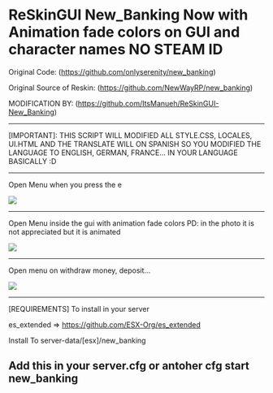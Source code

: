 # ReSkinGUI New_Banking Now with Animation fade colors on GUI and character names NO STEAM ID

Original Code: (https://github.com/onlyserenity/new_banking)

Original Source of Reskin: (https://github.com/NewWayRP/new_banking)

MODIFICATION BY: (https://github.com/ItsManueh/ReSkinGUI-New_Banking)

--------------------------------------------------------------------

[IMPORTANT]: THIS SCRIPT WILL MODIFIED ALL STYLE.CSS, LOCALES, UI.HTML AND THE TRANSLATE WILL ON SPANISH SO YOU MODIFIED
            THE LANGUAGE TO ENGLISH, GERMAN, FRANCE... IN YOUR LANGUAGE BASICALLY :D
            
--------------------------------------------------------------------------------------------------------------------------
Open Menu when you press the e

![](https://i.imgur.com/5aAFczU.png)

---------------------------------------------------------------------------------------------------------------------------
Open Menu inside the gui with animation fade colors PD: in the photo it is not appreciated but it is animated

![](https://i.imgur.com/Z60nomC.png)

---------------------------------------------------------------------------------------------------------------------------
Open menu on withdraw money, deposit...

![](https://i.imgur.com/yNvCnEE.png)

---------------------------------------------------------------------------------------------------------------------------

[REQUIREMENTS] To install in your server

es_extended => https://github.com/ESX-Org/es_extended

Install To server-data/[esx]/new_banking

Add this in your server.cfg or antoher cfg
start new_banking
---------------------------------------------------------------------------------------------------------------------------
